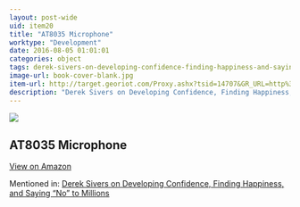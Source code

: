 ```yaml
---
layout: post-wide
uid: item20
title: "AT8035 Microphone"
worktype: "Development"
date: 2016-08-05 01:01:01
categories: object
tags: derek-sivers-on-developing-confidence-finding-happiness-and-saying-“no”-to-millions
image-url: book-cover-blank.jpg
item-url: http://target.georiot.com/Proxy.ashx?tsid=14707&GR_URL=http%3A%2F%2Fwww.amazon.com%2FAudio-Technica-AT8035-Shotgun-Microphone%2Fdp%2FB000ZLOGCC%2F
description: "Derek Sivers on Developing Confidence, Finding Happiness, and Saying “No” to Millions"
---
```

<a href="http://target.georiot.com/Proxy.ashx?tsid=14707&GR_URL=http%3A%2F%2Fwww.amazon.com%2FAudio-Technica-AT8035-Shotgun-Microphone%2Fdp%2FB000ZLOGCC%2F" target="blank"><img src="../../../../img/thumbs/book-cover-blank.jpg" class="prod-img"></a>
<h2>AT8035 Microphone</h2>
<p><a class="btn btn-primary" href="http://target.georiot.com/Proxy.ashx?tsid=14707&GR_URL=http%3A%2F%2Fwww.amazon.com%2FAudio-Technica-AT8035-Shotgun-Microphone%2Fdp%2FB000ZLOGCC%2F" target="blank">View on Amazon</a><p>
<p>Mentioned in: <a href="http://fourhourworkweek.com/2015/12/14/derek-sivers-on-developing-confidence-finding-happiness-and-saying-no-to-millions/" target="blank">Derek Sivers on Developing Confidence, Finding Happiness, and Saying “No” to Millions</a></p>
